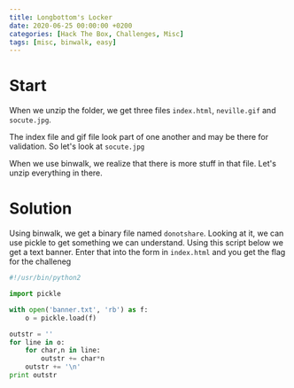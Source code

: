 ```yaml
---
title: Longbottom's Locker
date: 2020-06-25 00:00:00 +0200
categories: [Hack The Box, Challenges, Misc]
tags: [misc, binwalk, easy]
---
```


# Start

When we unzip the folder, we get three files `index.html`, `neville.gif` and `socute.jpg`.

The index file and gif file look part of one another and may be there for validation. So let's look at `socute.jpg`

When we use binwalk, we realize that there is more stuff in that file. Let's unzip everything in there.

# Solution

Using binwalk, we get a binary file named `donotshare`. Looking at it, we can use pickle to get something we can understand.
Using this script below we get a text banner. Enter that into the form in `index.html` and you get the flag for the challeneg

```python
#!/usr/bin/python2

import pickle

with open('banner.txt', 'rb') as f:
    o = pickle.load(f)

outstr = ''
for line in o:
    for char,n in line:
        outstr += char*n
    outstr += '\n'
print outstr
```
<html>
    <body>
        <asciinema-player scr="{{site.baseurl}}/assets/recs/challenges/misc/longbottom.cast" speed="5" theme="solarized-dark" loop="loop" poster="data:text/plain,\e[5;5HAwesome \e[1;33mdemo!"></asciinema-player>
        <script src="{{site.baseurl}}/assets/js/asciinema-player.js"></script>
    </body>
</html>